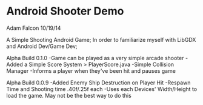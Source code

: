 Android Shooter Demo
===============
Adam Falcon 10/19/14

A Simple Shooting Android Game; In order to familiarize myself with LibGDX and Android Dev/Game Dev;

Alpha Build 0.1.0
-Game can be played as a very simple arcade shooter
-Added a Simple Score System > PlayerScore.java
-Simple Collision Manager
-Informs a player when they've been hit and pauses game

Alpha Build 0.0.9
-Added Enemy Ship Destruction on Player Hit
-Respawn Time and Shooting time .40f/.25f each
-Uses each Devices' Width/Height to load the game. May not be the best way to do this